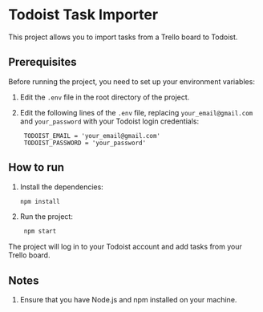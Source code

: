 # Todoist Task Importer

This project allows you to import tasks from a Trello board to Todoist.

## Prerequisites

Before running the project, you need to set up your environment variables:

1. Edit the `.env` file in the root directory of the project.

2. Edit the following lines of the `.env` file, replacing `your_email@gmail.com` and `your_password` with your Todoist login credentials:

   ```dotenv
    TODOIST_EMAIL = 'your_email@gmail.com'
    TODOIST_PASSWORD = 'your_password'
    ```

## How to run

1. Install the dependencies:

   ```bash
   npm install
   ```

2. Run the project:

   ```bash
    npm start
    ```

The project will log in to your Todoist account and add tasks from your Trello board.

## Notes
1. Ensure that you have Node.js and npm installed on your machine.